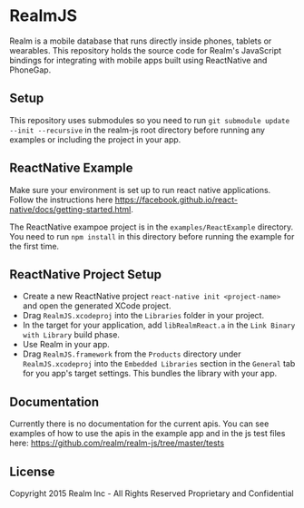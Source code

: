 # RealmJS
Realm is a mobile database that runs directly inside phones, tablets or wearables. This repository holds the source code for Realm's JavaScript bindings for integrating with mobile apps built using ReactNative and PhoneGap.

## Setup
This repository uses submodules so you need to run `git submodule update --init --recursive` in the realm-js root directory before running any examples or including the project in your app.

## ReactNative Example
Make sure your environment is set up to run react native applications. Follow the instructions here https://facebook.github.io/react-native/docs/getting-started.html.

The ReactNative exampoe project is in the `examples/ReactExample` directory. You need to run `npm install` in this directory before running the example for the first time.

## ReactNative Project Setup
- Create a new ReactNative project `react-native init <project-name>` and open the generated XCode project.
- Drag `RealmJS.xcodeproj` into the `Libraries` folder in your project.
- In the target for your application, add `libRealmReact.a` in the `Link Binary with Library` build phase.
- Use Realm in your app.
- Drag `RealmJS.framework` from the `Products` directory under `RealmJS.xcodeproj` into the `Embedded Libraries` section in the `General` tab for you app's target settings. This bundles the library with your app.

## Documentation
Currently there is no documentation for the current apis. You can see examples of how to use the apis in the example app and in the js test files here: https://github.com/realm/realm-js/tree/master/tests

## License
Copyright 2015 Realm Inc - All Rights Reserved
Proprietary and Confidential

